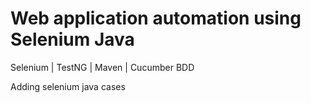 # Web application automation using Selenium Java
Selenium | TestNG | Maven | Cucumber BDD


Adding selenium java cases
